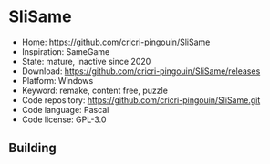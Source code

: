 # SliSame

- Home: https://github.com/cricri-pingouin/SliSame
- Inspiration: SameGame
- State: mature, inactive since 2020
- Download: https://github.com/cricri-pingouin/SliSame/releases
- Platform: Windows
- Keyword: remake, content free, puzzle
- Code repository: https://github.com/cricri-pingouin/SliSame.git
- Code language: Pascal
- Code license: GPL-3.0

## Building
